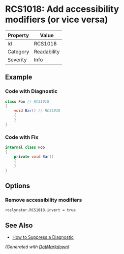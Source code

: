 # RCS1018: Add accessibility modifiers \(or vice versa\)

| Property | Value       |
| -------- | ----------- |
| Id       | RCS1018     |
| Category | Readability |
| Severity | Info        |

## Example

### Code with Diagnostic

```csharp
class Foo // RCS1018
{
    void Bar() // RCS1018
    {
    }
}
```

### Code with Fix

```csharp
internal class Foo
{
    private void Bar()
    {
    }
}
```

## Options

### Remove accessibility modifiers

```editorconfig
roslynator.RCS1018.invert = true
```

## See Also

* [How to Suppress a Diagnostic](../HowToConfigureAnalyzers.md#how-to-suppress-a-diagnostic)


*\(Generated with [DotMarkdown](http://github.com/JosefPihrt/DotMarkdown)\)*
